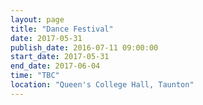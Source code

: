 ```yaml
---
layout: page
title: "Dance Festival"
date: 2017-05-31
publish_date: 2016-07-11 09:00:00
start_date: 2017-05-31
end_date: 2017-06-04
time: "TBC"
location: "Queen's College Hall, Taunton"
---
```


